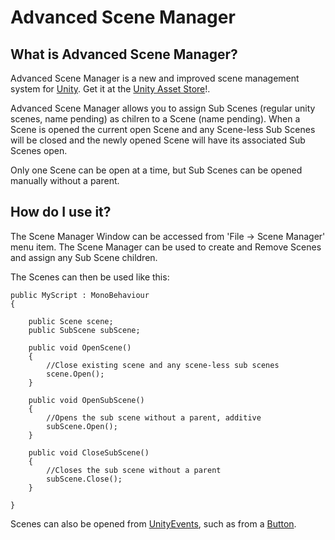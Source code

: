 # Advanced Scene Manager

## What is Advanced Scene Manager?
Advanced Scene Manager is a new and improved scene management system for [Unity](https://unity.com/). Get it at the [Unity Asset Store](https://assetstore.unity.com/)!.

Advanced Scene Manager allows you to assign Sub Scenes (regular unity scenes, name pending) as chilren to a Scene (name pending). 
When a Scene is opened the current open Scene and any Scene-less Sub Scenes will be closed and the newly opened Scene will have its associated Sub Scenes open. 

Only one Scene can be open at a time, but Sub Scenes can be opened manually without a parent.

## How do I use it?
The Scene Manager Window can be accessed from 'File -> Scene Manager' menu item. The Scene Manager can be used to create and Remove Scenes and assign any Sub Scene children.

The Scenes can then be used like this:
```
public MyScript : MonoBehaviour
{
    
    public Scene scene;
    public SubScene subScene;
    
    public void OpenScene()
    {
        //Close existing scene and any scene-less sub scenes
        scene.Open();
    }
    
    public void OpenSubScene()
    {
        //Opens the sub scene without a parent, additive
        subScene.Open();
    }
    
    public void CloseSubScene()
    {
        //Closes the sub scene without a parent
        subScene.Close();
    }
    
}
```
Scenes can also be opened from [UnityEvents](https://docs.unity3d.com/Manual/UnityEvents.html), such as from a [Button](https://docs.unity3d.com/Packages/com.unity.ugui@1.0/manual/script-Button.html).
